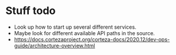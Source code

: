 # Stuff todo
- Look up how to start up several different services.
- Maybe look for different available API paths in the source.
- https://docs.cortezaproject.org/corteza-docs/2020.12/dev-ops-guide/architecture-overview.html
